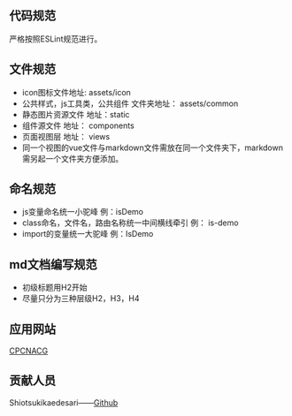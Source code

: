 ## 代码规范
严格按照ESLint规范进行。

## 文件规范
* icon图标文件地址: assets/icon
* 公共样式，js工具类，公共组件 文件夹地址： assets/common
* 静态图片资源文件 地址：static
* 组件源文件 地址： components
* 页面视图层 地址： views
* 同一个视图的vue文件与markdown文件需放在同一个文件夹下，markdown需另起一个文件夹方便添加。

## 命名规范
* js变量命名统一小驼峰 例：isDemo
* class命名，文件名，路由名称统一中间横线牵引 例： is-demo
* import的变量统一大驼峰 例：IsDemo

## md文档编写规范
* 初级标题用H2开始
* 尽量只分为三种层级H2，H3，H4

## 应用网站

[CPCNACG](https:// "vue官网")

## 贡献人员
Shiotsukikaedesari——[Github](https://github.com/Shiotsukikaedesari "vue官网")
